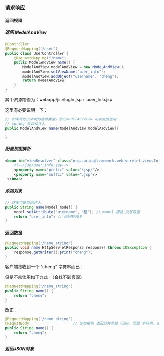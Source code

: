 ### 请求响应

#### 返回视图

##### 返回 ModelAndView

```java
@Controller
@RequestMapping("/user")
public class UserController {
    @RequestMapping("/name")
    public ModelAndView name() {
        ModelAndView modelAndView = new ModelAndView();
        modelAndView.setViewName("user_info");
        modelAndView.addObject("username", "cheng");
        return modelAndView;
    }
}
```

其中资源路径为：webapp/jsp/login.jsp + user_info.jsp

这里有必要说明一下：

```java
// 如果将方法声明为这种类型，那么modelAndView 可以直接使用
// spring 会自动注入
public ModelAndView name(ModelAndView modelAndView){

}
```



##### 配置视图解析

```xml
<bean id="viewResolver" class="org.springframework.web.servlet.view.InternalResourceViewResolver">
    <!--/jsp/user_info.jsp-->
    <property name="prefix" value="/jsp/"/>
    <property name="suffix" value=".jsp"/>
 </bean>
```



##### 添加对象

```java
// 这里也是自动注入
public String name(Model model) {
	model.setAttribute("username", "程"); // model 报错 交互数据
	return "user_info"; // 返回视图名
}
```



#### 返回数据

```java
@RequestMapping("/name_string")
public void name(HttpServletResponse response) throws IOException {
    response.getWriter().print("cheng");
}
```

客户端接收到一个  "cheng" 字符串而已；

但是不能使用如下方式：（会找不到资源）

```java
@RequestMapping("/name_string")
public String name() {
	return "cheng"; 
}
```

改正：

```java
@RequestMapping("/name_string")
@RequstBody                    // 告知框架 返回的并非是 view，而是 字符串，直接显示就行了
public String name() {
	return "cheng"; 
}
```



##### 返回JSON对象

